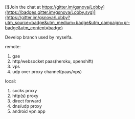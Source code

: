 [![Join the chat at https://gitter.im/gsnova/Lobby](https://badges.gitter.im/gsnova/Lobby.svg)](https://gitter.im/gsnova/Lobby?utm_source=badge&utm_medium=badge&utm_campaign=pr-badge&utm_content=badge)

Develop branch used by myselfa. 

remote:   
1. gae  
2. http/websocket paas(heroku, openshift)   
3. vps   
4. udp over proxy channel(paas/vps)

local:  
1. socks proxy  
2. http(s) proxy  
3. direct forward   
5. dns/udp proxy   
6. android vpn app  

